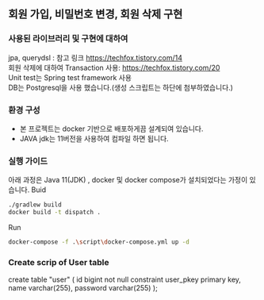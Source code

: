## 회원 가입, 비밀번호 변경, 회원 삭제 구현
### 사용된 라이브러리 및 구현에 대하여
jpa, querydsl : 참고 링크 https://techfox.tistory.com/14  
회원 삭제에 대하여 Transaction 사용: https://techfox.tistory.com/20  
Unit test는 Spring test framework 사용  
DB는 Postgresql을 사용 했습니다.(생성 스크립트는 하단에 첨부하였습니다.)
### 환경 구성
- 본 프로젝트는 docker 기반으로 배포하게끔 설계되여 있습니다.
- JAVA jdk는 11버전을 사용하여 컴파일 하면 됩니다.

### 실행 가이드
아래 과정은 Java 11(JDK) , docker 및 docker compose가 설치되었다는 가정이 있습니다.
Buid
```sh
./gradlew build
docker build -t dispatch .
```
Run
```sh
docker-compose -f .\script\docker-compose.yml up -d
```

### Create scrip of User table 
create table "user"
(
id       bigint not null
constraint user_pkey
primary key,
name     varchar(255),
password varchar(255)
);
